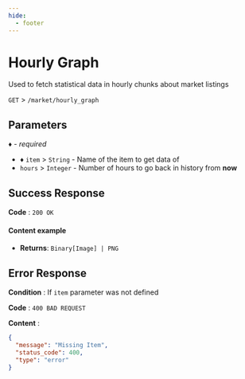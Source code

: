 ```yaml
---
hide:
  - footer
---
```

# Hourly Graph

Used to fetch statistical data in hourly chunks about market listings

`GET` > `/market/hourly_graph`

## Parameters
*♦ - required*

- ♦ `item` > `String` - Name of the item to get data of
- `hours` > `Integer` - Number of hours to go back in history from **now**

## Success Response

**Code** : `200 OK`

#### **Content example**

- **Returns**:
`Binary[Image] | PNG`

## Error Response

**Condition** : If `item` parameter was not defined

**Code** : `400 BAD REQUEST`

**Content** :

```json
{
  "message": "Missing Item",
  "status_code": 400,
  "type": "error"
}
```